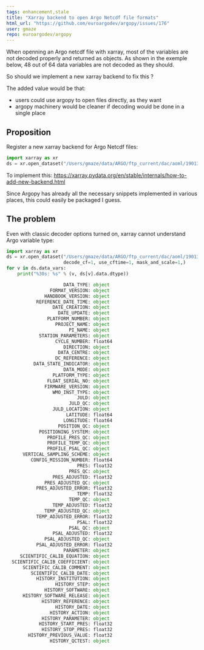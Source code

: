 ```yaml
---
tags: enhancement,stale
title: "Xarray backend to open Argo Netcdf file formats"
html_url: "https://github.com/euroargodev/argopy/issues/176"
user: gmaze
repo: euroargodev/argopy
---
```


When openning an Argo netcdf file with xarray, most of the variables are not decoded properly and returned as objects.
As shown in the exemple below, 48 out of 64 data variables are not decoded as they should.

So should we implement a new xarray backend to fix this ?

The added value would be that:
- users could use argopy to open files directly, as they want
- argopy machinery would be cleaner if decoding would be done in a single place

## Proposition
Register a new xarray backend for Argo Netcdf files:
```python
import xarray as xr
ds = xr.open_dataset("/Users/gmaze/data/ARGO/ftp_current/dac/aoml/1901393/1901393_prof.nc", engine='argo')
```

To implement this: https://xarray.pydata.org/en/stable/internals/how-to-add-new-backend.html

Since Argopy has already all the necessary snippets implemented in various places, this could easily be packaged I guess.

## The problem
Even with classic decoder options turned on, xarray cannot understand Argo variable type:
```python
import xarray as xr
ds = xr.open_dataset("/Users/gmaze/data/ARGO/ftp_current/dac/aoml/1901393/1901393_prof.nc", 
                     decode_cf=1, use_cftime=1, mask_and_scale=1,)
for v in ds.data_vars:
    print("%30s: %s" % (v, ds[v].data.dtype))
```

```python
                     DATA_TYPE: object
                FORMAT_VERSION: object
              HANDBOOK_VERSION: object
           REFERENCE_DATE_TIME: object
                 DATE_CREATION: object
                   DATE_UPDATE: object
               PLATFORM_NUMBER: object
                  PROJECT_NAME: object
                       PI_NAME: object
            STATION_PARAMETERS: object
                  CYCLE_NUMBER: float64
                     DIRECTION: object
                   DATA_CENTRE: object
                  DC_REFERENCE: object
          DATA_STATE_INDICATOR: object
                     DATA_MODE: object
                 PLATFORM_TYPE: object
               FLOAT_SERIAL_NO: object
              FIRMWARE_VERSION: object
                 WMO_INST_TYPE: object
                          JULD: object
                       JULD_QC: object
                 JULD_LOCATION: object
                      LATITUDE: float64
                     LONGITUDE: float64
                   POSITION_QC: object
            POSITIONING_SYSTEM: object
               PROFILE_PRES_QC: object
               PROFILE_TEMP_QC: object
               PROFILE_PSAL_QC: object
      VERTICAL_SAMPLING_SCHEME: object
         CONFIG_MISSION_NUMBER: float64
                          PRES: float32
                       PRES_QC: object
                 PRES_ADJUSTED: float32
              PRES_ADJUSTED_QC: object
           PRES_ADJUSTED_ERROR: float32
                          TEMP: float32
                       TEMP_QC: object
                 TEMP_ADJUSTED: float32
              TEMP_ADJUSTED_QC: object
           TEMP_ADJUSTED_ERROR: float32
                          PSAL: float32
                       PSAL_QC: object
                 PSAL_ADJUSTED: float32
              PSAL_ADJUSTED_QC: object
           PSAL_ADJUSTED_ERROR: float32
                     PARAMETER: object
     SCIENTIFIC_CALIB_EQUATION: object
  SCIENTIFIC_CALIB_COEFFICIENT: object
      SCIENTIFIC_CALIB_COMMENT: object
         SCIENTIFIC_CALIB_DATE: object
           HISTORY_INSTITUTION: object
                  HISTORY_STEP: object
              HISTORY_SOFTWARE: object
      HISTORY_SOFTWARE_RELEASE: object
             HISTORY_REFERENCE: object
                  HISTORY_DATE: object
                HISTORY_ACTION: object
             HISTORY_PARAMETER: object
            HISTORY_START_PRES: float32
             HISTORY_STOP_PRES: float32
        HISTORY_PREVIOUS_VALUE: float32
                HISTORY_QCTEST: object
```

